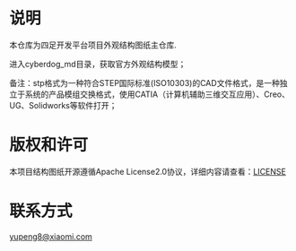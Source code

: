 # 说明

本仓库为四足开发平台项目外观结构图纸主仓库.

进入cyberdog_md目录，获取官方外观结构模型；

备注：stp格式为一种符合STEP国际标准(ISO10303)的CAD文件格式，是一种独立于系统的产品模组交换格式，使用CATIA（计算机辅助三维交互应用）、Creo、UG、Solidworks等软件打开；



# 版权和许可

本项目结构图纸开源遵循Apache License2.0协议，详细内容请查看：[LICENSE](./LICENSE)



# 联系方式

yupeng8@xiaomi.com

